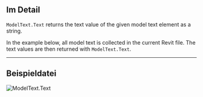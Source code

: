 ## Im Detail
`ModelText.Text` returns the text value of the given model text element as a string.

In the example below, all model text is collected in the current Revit file. The text values are then returned with `ModelText.Text`.
___
## Beispieldatei

![ModelText.Text](./Revit.Elements.ModelText.Text_img.jpg)
